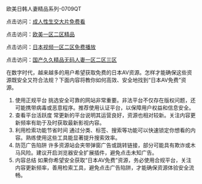欧美日韩人妻精品系列-0709QT

点击访问：<a href="https://bsdf-5f5.pages.dev/">成人性生交大片免费看</a>

点击访问：<a href="https://vassv.pages.dev/">欧美一区二区精品</a>

点击访问：<a href="https://heiliaowzu4ur.pages.dev">日本视频一区二区免费播放</a>

点击访问：<a href="https://bsdf-5f5.pages.dev/">国产久久精品无码人妻一区二区三区</a>


在数字时代，越来越多的用户希望获取免费的日本AV资源。怎样才能确保这些资源既安全又符合法规？下面内容将教你如何高效、安全地找到“日本AV免费”资源。
1. 使用正规平台
挑选安全可靠的网站非常重要。非法平台不仅存在版权问题，还可能携带病毒或恶意程序。推荐使用认证平台，以保障用户权益和信息安全。
2. 查看平台活跃度
常更新的平台说明其运营良好，资源也相对较新。关注内容更新频率有助于及时获取最新影视内容。
3. 利用检索功能节省时间
通过分类、标签、搜索等功能可以快速锁定你想看的内容。熟练使用这些工具能显著提升搜索效率。
4. 防范广告陷阱
许多资源站会夹带弹窗广告或跳转链接，部分可能具有欺诈或木马风险。建议开启浏览器安全扩展插件，避免点击未知广告。
5. 内容总结
如果你希望安全获取“日本AV免费”资源，务必使用合规平台，关注内容更新频率，善用检索工具，避免点击广告陷阱，才能确保资源体验安全流畅。



<span style="display:none;">[Canonical link]( https://github.com/aad0700925/124745 ）</span>
